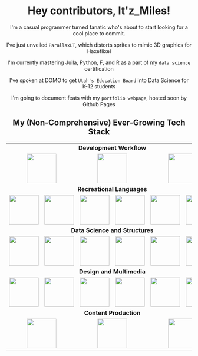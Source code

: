 <div align="center">
 
# Hey contributors, It'z_Miles! 

I'm a casual programmer turned fanatic who's about to start looking for a cool place to commit.

I've just unveiled `ParallaxLT`, which distorts sprites to mimic 3D graphics for Haxeflixel

I'm currently mastering Juila, Python, F, and R as a part of my `data science` certification

I've spoken at DOMO to get `Utah's Education Board` into Data Science for  K-12 students

I'm going to document feats with my `portfolio webpage`, hosted soon by Github Pages

<h2>My (Non-Comprehensive) Ever-Growing Tech Stack</h2>

<table align="center">
    <tr>
    <td colspan="6" align="center"><b>Development Workflow</b></td>
  </tr>
  <tr>
    <td colspan="2"  align = "center"><img src="https://upload.wikimedia.org/wikipedia/commons/9/9a/Visual_Studio_Code_1.35_icon.svg" width="80px"></td>
    <td colspan="2"  align = "center"><img src="https://git-scm.com/images/logos/downloads/Git-Icon-1788C.png" width="80px"></td>
    <td colspan="2" align = "center"><img src="https://upload.wikimedia.org/wikipedia/commons/4/48/Windows_logo_-_2012_%28dark_blue%29.svg" width="80px"></td>
  </tr>
  <tr>
    <td colspan="6" align="center"><b>Recreational Languages</b></td>
  </tr>
  <tr>
    <td><img src="https://upload.wikimedia.org/wikipedia/commons/1/18/ISO_C%2B%2B_Logo.svg" width="80px"></td>
    <td><img src="https://user-images.githubusercontent.com/95124554/191063293-b7c76e95-cebf-4c4b-b158-a24715c6b0f2.svg" width="80px"></td>
    <td><img src="https://upload.wikimedia.org/wikipedia/commons/b/bd/Logo_C_sharp.svg" width="80px"></td>
    <td><img src="https://user-images.githubusercontent.com/95124554/191063307-965fb282-27f4-4384-a49d-cd00f32e0f5b.svg" width="80px"></td>
    <td><img src="https://user-images.githubusercontent.com/95124554/191063298-8e808d28-0a7f-46a1-a859-29e00c43c3c2.svg" width="80px"></td>
    <td><img src="https://user-images.githubusercontent.com/95124554/191063303-3512cc5c-9cb7-4206-9943-556764652d3f.svg" width="80px"></td>
  </tr>
    <tr>
    <td colspan="6" align="center"><b>Data Science and Structures</b></td>
  </tr>
  <tr>
    <td><img src="https://user-images.githubusercontent.com/95124554/191063288-7796e55e-5ed3-4d11-8fa8-d93ee102b58b.svg" width="80px"></td>
     <td><img src="https://upload.wikimedia.org/wikipedia/commons/thumb/5/5a/Official_YAML_Logo.svg/261px-Official_YAML_Logo.svg.png" width="80px"></td>
    <td><img src="https://user-images.githubusercontent.com/95124554/191063284-1381c6be-38db-4d61-915e-1703009843b9.svg" width="80px"></td>
    <td><img src="https://upload.wikimedia.org/wikipedia/commons/3/38/Jupyter_logo.svg" height="80px"></td>
    <td><img src="https://upload.wikimedia.org/wikipedia/commons/c/c3/Python-logo-notext.svg" width="80px"></td>
    <td><img src="https://www.r-project.org/logo/Rlogo.svg" width="80px"></td>

  </tr>

  <tr>
    <td colspan="6" align="center"><b>Design and Multimedia</b></td>
  </tr>
  <tr>
    <td><img src="https://i.imgur.com/nYPi7RB.png" width="80px"></td>
    <td><img src="https://user-images.githubusercontent.com/95124554/191087697-da536393-9993-4aea-bc8b-a1a2d7021b92.png" width="80px"></td>
    <td><img src="https://upload.wikimedia.org/wikipedia/en/d/d8/C4D_Logo.png" width="80px"></td>
    <td><img src="https://pixlr.com/favicon.svg" width="80px"></td>
    <td><img src="https://upload.wikimedia.org/wikipedia/commons/4/45/The_GIMP_icon_-_gnome.svg" width="80px"></td>
     <td><img src="https://www.piskelapp.com/static/resources/favicon.png" width="80px"></td>
  </tr>

  <tr>
    <td colspan="6" align="center"><b>Content Production</b></td>
  </tr>
  <tr>
    <td colspan="2"  align = "center"><img src="https://upload.wikimedia.org/wikipedia/commons/1/15/LMMS_logo.svg" width="80px"></td>
    <td colspan="2"  align = "center"><img src="https://upload.wikimedia.org/wikipedia/commons/thumb/5/53/Audacity.svg/1024px-Audacity.svg.png" width="80px"></td>
    <td colspan="2"  align = "center"><img src="https://static.wikia.nocookie.net/logopedia/images/1/1c/Shotcut_icon.svg/revision/latest?cb=20231204173533" width="80px"></td>

  </tr>
</table>

<!--
<h2>Some of my Public Statistics</h2>

| ![Top Langs](https://github-readme-stats.vercel.app/api/top-langs/?username=itz-miles&layout=compact&show_icons=true&title_color=fff&icon_color=79ff97&text_color=C9D1D9&bg_color=21262D&count_private=true) | ![](https://komarev.com/ghpvc/?username=itz-miles&label=PROFILE+VIEWS:&style=flat-square) <br> ![YouTube Channel Subscribers](https://img.shields.io/youtube/channel/subscribers/UCiJn3MxuIm8299uy34kTLHQ?label=YOUTUBE%20SUBSCRIBERS&style=flat-square) <br> ![Twitter Follow](https://img.shields.io/twitter/follow/Itz_MilesDev?color=%2300ccff&label=FOLLOW%20%40It%27zMilesDev&logo=twitter&logoColor=%2300ccff&style=flat-square) <br> ![GitHub followers](https://img.shields.io/github/followers/Itz-Miles?color=ffffff&label=FOLLOW%20Itz-Miles&logo=github&logoColor=ffffff&style=flat-square) |
| :---: | :---: |
| Top Languages | My Socials |
-->

</div>
